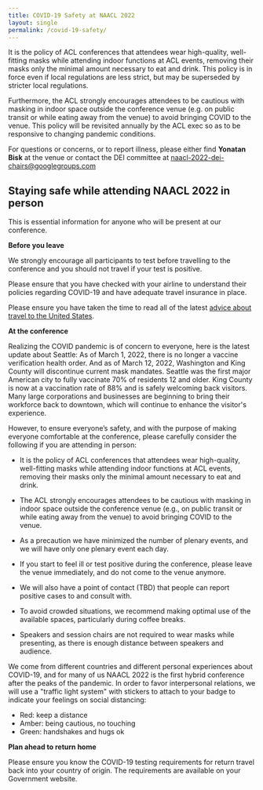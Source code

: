 ```yaml
---
title: COVID-19 Safety at NAACL 2022
layout: single
permalink: /covid-19-safety/
---
```


It is the policy of ACL conferences that attendees wear high-quality, well-fitting masks while attending indoor functions at ACL events, removing their masks only the minimal amount necessary to eat and drink. 
This policy is in force even if local regulations are less strict, but may be superseded by stricter local regulations.  

Furthermore, the ACL strongly encourages attendees to be cautious with masking in indoor space outside the conference venue (e.g. on public transit or while eating away from the venue) to avoid bringing COVID to the venue. 
This policy will be revisited annually by the ACL exec so as to be responsive to changing pandemic conditions.

For questions or concerns, or to report illness, please either find **Yonatan Bisk** at the venue or contact the DEI committee at <naacl-2022-dei-chairs@googlegroups.com>

[comment]: <> (**Measures in place at the venue**)

## Staying safe while attending NAACL 2022 in person

This is essential information for anyone who will be present at our conference.

**Before you leave**

We strongly encourage all participants to test before travelling to the conference and you should not travel if your test is positive.

Please ensure that you have checked with your airline to understand their policies regarding COVID-19 and have adequate travel insurance in place.

Please ensure you have taken the time to read all of the latest [advice about travel to the United States](https://www.cdc.gov/coronavirus/2019-ncov/travelers/noncitizens-US-air-travel.html). 

**At the conference**

Realizing the COVID pandemic is of concern to everyone, here is the latest update about Seattle: 
As of March 1, 2022, there is no longer a vaccine verification health order. 
And as of March 12, 2022, Washington and King County will discontinue current mask mandates. 
Seattle was the first major American city to fully vaccinate 70% of residents 12 and older. 
King County is now at a vaccination rate of 88% and is safely welcoming back visitors. 
Many large corporations and businesses are beginning to bring their workforce back to downtown, 
which will continue to enhance the visitor's experience.

However, to ensure everyone’s safety, and with the purpose of making everyone comfortable at the conference, 
please carefully consider the following if you are attending in person:

* It is the policy of ACL conferences that attendees wear high-quality, well-fitting masks while attending indoor functions at ACL events, removing their masks only the minimal amount necessary to eat and drink.

[comment]: <> (We strongly encourage you to bring your own mask while at NAACL, but a small number of masks will also be available at the venue.)

* The ACL strongly encourages attendees to be cautious with masking in indoor space outside the conference venue (e.g., on public transit or while eating away from the venue) to avoid bringing COVID to the venue.

* As a precaution we have minimized the number of plenary events, and we will have only one plenary event each day.

* If you start to feel ill or test positive during the conference, please leave the venue immediately, and do not come to the venue anymore.

* We will also have a point of contact (TBD) that people can report positive cases to and consult with.

[comment]: <> (* Regular handwashing is strongly encouraged and there are also hand sanitising stations around the venue.)

* To avoid crowded situations, we recommend making optimal use of the available spaces, particularly during coffee breaks.

* Speakers and session chairs are not required to wear masks while presenting, as there is enough distance between speakers and audience.

[comment]: <> (A small number of masks and lateral flow device tests are available at the registration desk, but please be prepared and bring your own to Seattle.)

 
We come from different countries and different personal experiences about COVID-19, 
and for many of us NAACL 2022 is the first hybrid conference after the peaks of the pandemic. 
In order to favor interpersonal relations, we will use a "traffic light system" with stickers to attach to your badge to indicate your feelings on social distancing:

* Red: keep a distance 
* Amber: being cautious, no touching 
* Green: handshakes and hugs ok

**Plan ahead to return home**

Please ensure you know the COVID-19 testing requirements for return travel back into your country of origin. 
The requirements are available on your Government website.

[comment]: <> (If you need a PCR test to travel home, you can book one here: TBD)



